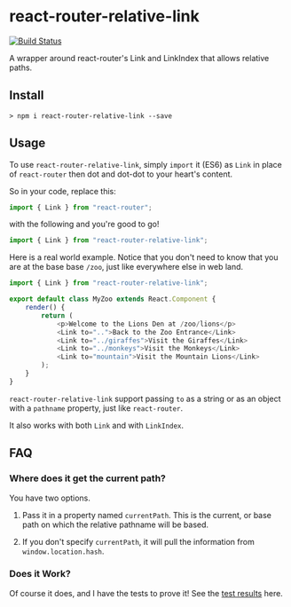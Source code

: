 # react-router-relative-link
[![Build Status](https://travis-ci.org/donavon/react-router-relative-link.svg?branch=master)](https://travis-ci.org/donavon/react-router-relative-link)

A wrapper around react-router's Link and LinkIndex that allows relative paths.

## Install
```
> npm i react-router-relative-link --save
```

## Usage
To use `react-router-relative-link`, simply `import` it (ES6) as `Link` in place of `react-router`
then dot and dot-dot to your heart's content.

So in your code, replace this:
```js
import { Link } from "react-router";
```
with the following and you're good to go!
```js
import { Link } from "react-router-relative-link";
```

Here is a real world example. Notice that you don't need to know that you are at the base base `/zoo`, just like everywhere else in web land.

```js
import { Link } from "react-router-relative-link";

export default class MyZoo extends React.Component {
    render() {
        return (
            <p>Welcome to the Lions Den at /zoo/lions</p>
            <Link to="..">Back to the Zoo Entrance</Link>
            <Link to="../giraffes">Visit the Giraffes</Link>
            <Link to="../monkeys">Visit the Monkeys</Link>
            <Link to="mountain">Visit the Mountain Lions</Link>
        );
    }
}
```

`react-router-relative-link` support passing `to` as a string or as an object with a `pathname` property, just like `react-router`.

It also works with both `Link` and with `LinkIndex`.

## FAQ

### Where does it get the current path?

You have two options.

1. Pass it in a property named `currentPath`. This is the current, or base path on which the relative
pathname will be based.

2. If you don't specify `currentPath`, it will pull the information from `window.location.hash`.

### Does it Work?

Of course it does, and I have the tests to prove it!
See the [test results](https://travis-ci.org/donavon/react-router-relative-link?branch=master) here.
